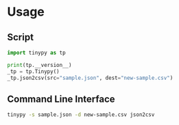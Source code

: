 # Usage

## Script

```python
import tinypy as tp

print(tp.__version__)
_tp = tp.Tinypy()
_tp.json2csv(src="sample.json", dest="new-sample.csv")
```

## Command Line Interface

```bash
tinypy -s sample.json -d new-sample.csv json2csv
```
